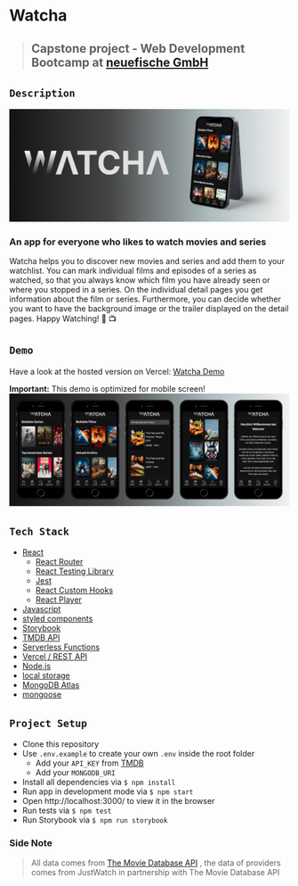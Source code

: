 # Watcha

> ## Capstone project - Web Development Bootcamp at [neuefische GmbH](https://www.neuefische.de)

## `Description`

![Watcha](/public/images/header.png)

### An app for everyone who likes to watch movies and series

Watcha helps you to discover new movies and series and add them to your watchlist. You can mark individual films and episodes of a series as watched, so that you always know which film you have already seen or where you stopped in a series. On the individual detail pages you get information about the film or series. Furthermore, you can decide whether you want to have the background image or the trailer displayed on the detail pages. Happy Watching! 🍿 📺

## `Demo`

Have a look at the hosted version on Vercel: [Watcha Demo](https://watcha.vercel.app/)

**Important:** This demo is optimized for mobile screen!
![App screens](/public/images/screens.png)

## `Tech Stack`

- [React](https://reactjs.org/)
  - [React Router](https://reactrouter.com/)
  - [React Testing Library](https://testing-library.com/docs/react-testing-library/intro/)
  - [Jest](https://jestjs.io/)
  - [React Custom Hooks](https://reactjs.org/docs/hooks-custom.html)
  - [React Player](https://github.com/CookPete/react-player)
- [Javascript](https://developer.mozilla.org/en-US/docs/Web/JavaScript#tutorials)
- [styled components](https://styled-components.com/)
- [Storybook](https://storybook.js.org/)
- [TMDB API](https://www.themoviedb.org/)
- [Serverless Functions](https://vercel.com/docs/concepts/functions/serverless-functions)
- [Vercel / REST API](https://vercel.com/docs/rest-api)
- [Node.js](https://nodejs.org/en/)
- [local storage](https://developer.mozilla.org/en-US/docs/Web/API/Window/localStorage)
- [MongoDB Atlas](https://www.mongodb.com/de-de/cloud/atlas/register)
- [mongoose](https://mongoosejs.com/)

## `Project Setup`

- Clone this repository
- Use `.env.example` to create your own `.env` inside the root folder
  - Add your `API_KEY` from [TMDB](https://www.themoviedb.org/)
  - Add your `MONGODB_URI`
- Install all dependencies via `$ npm install`
- Run app in development mode via `$ npm start`
- Open http://localhost:3000/ to view it in the browser
- Run tests via `$ npm test`
- Run Storybook via `$ npm run storybook`

### Side Note

> All data comes from [The Movie Database API](https://www.themoviedb.org/)
> , the data of providers comes from JustWatch in partnership with The Movie Database API
